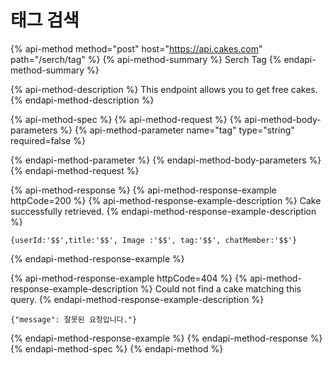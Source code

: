 # 태그 검색

{% api-method method="post" host="https://api.cakes.com" path="/serch/tag" %}
{% api-method-summary %}
Serch Tag
{% endapi-method-summary %}

{% api-method-description %}
This endpoint allows you to get free cakes.
{% endapi-method-description %}

{% api-method-spec %}
{% api-method-request %}
{% api-method-body-parameters %}
{% api-method-parameter name="tag" type="string" required=false %}

{% endapi-method-parameter %}
{% endapi-method-body-parameters %}
{% endapi-method-request %}

{% api-method-response %}
{% api-method-response-example httpCode=200 %}
{% api-method-response-example-description %}
Cake successfully retrieved.
{% endapi-method-response-example-description %}

```
{userId:'$$',title:'$$', Image :'$$', tag:'$$', chatMember:'$$'}
```
{% endapi-method-response-example %}

{% api-method-response-example httpCode=404 %}
{% api-method-response-example-description %}
Could not find a cake matching this query.
{% endapi-method-response-example-description %}

```
{"message": 잘못된 요청입니다."}
```
{% endapi-method-response-example %}
{% endapi-method-response %}
{% endapi-method-spec %}
{% endapi-method %}



